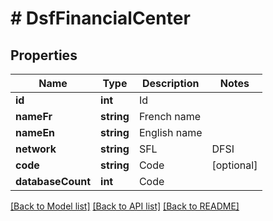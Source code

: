 # # DsfFinancialCenter

## Properties

Name | Type | Description | Notes
------------ | ------------- | ------------- | -------------
**id** | **int** | Id | 
**nameFr** | **string** | French name | 
**nameEn** | **string** | English name | 
**network** | **string** | SFL|DFSI|DFSIN|VMD | 
**code** | **string** | Code | [optional] 
**databaseCount** | **int** | Code | 

[[Back to Model list]](../../README.md#documentation-for-models) [[Back to API list]](../../README.md#documentation-for-api-endpoints) [[Back to README]](../../README.md)


